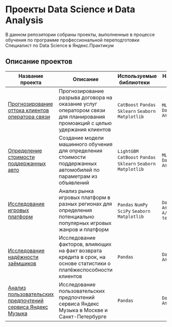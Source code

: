# Проекты Data Science и Data Analysis

В данном репозитории собраны проекты, выполненные в процессе обучения по программе профессиональной переподготовки Специалист по Data Science в Яндекс.Практикум

## Описание проектов

| Название проекта | Описание | Используемые библиотеки &nbsp; &nbsp; | Навыки &nbsp; &nbsp; |
|---|---|---|---|
| [Прогнозирование оттока клиентов оператора связи](Прогнозирование%20оттока%20клиентов%20оператора%20связи) | Прогнозирование разрыва договора на оказание услуг оператором связи для планирования промоакций с целью удержания клиентов | `CatBoost` `Pandas` `Sklearn` `Seaborn` `Matplotlib` | `ML`<br>`Data Analysis` |
| [Определение стоимости поддержанных авто](Определение%20стоимости%20поддержанных%20авто) | Создание модели машинного обучения для определения стоимости поддержанных автомобилей по параметрам из объявлений | `LightGBM` `CatBoost` `Pandas` `Sklearn` `Seaborn` `Matplotlib` | `ML`<br>`Data Analysis` |
| [Исследование игровых платформ](Исследование%20игровых%20платформ) | Анализ рынка игровых платформ в разных регионах для определения потенциально популярных игровых жанров и платформ | `Pandas` `NumPy` `SciPy` `Seaborn` `Matplotlib` | `Data Analysis`<br>`A/B testing`|
| [Исследование надёжности заёмщиков](Исследование%20надёжности%20заёмщиков) | Исследование факторов, влияющих на факт возврата кредита в срок, на основе статистики о платёжеспособности клиентов | `Pandas` | `Data Analysis` |
| [Анализ пользовательских предпочтений сервиса Яндекс Музыка](Анализ%20пользовательских%20предпочтений%20сервиса%20Яндекс%20Музыка) | Исследование пользовательских предпочтений сервиса Яндекс Музыка в Москве и Санкт-Петербурге | `Pandas` | `Data Analysis` |

